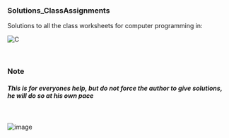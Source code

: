 <h3>Solutions_ClassAssignments</h3>
Solutions to all the class worksheets for computer programming in:

![C](https://img.shields.io/badge/Cgramming-%2300599C.svg?style=for-the-badge&logo=C&logoColor=white)

<br>
<h3>Note</h3>

##### This is for everyones help, but do not force the author to give solutions, he will do so at his own pace 
<br>

![image](https://user-images.githubusercontent.com/83384365/222083036-30045730-9f80-4abe-b726-1c7415267034.png)

